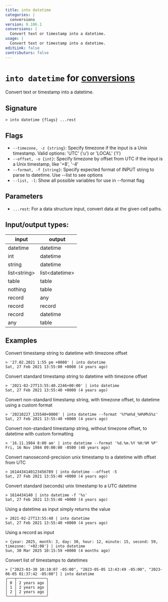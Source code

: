 ```yaml
---
title: into datetime
categories: |
  conversions
version: 0.106.1
conversions: |
  Convert text or timestamp into a datetime.
usage: |
  Convert text or timestamp into a datetime.
editLink: false
contributors: false
---
```

<!-- This file is automatically generated. Please edit the command in https://github.com/nushell/nushell instead. -->

# `into datetime` for [conversions](/commands/categories/conversions.md)

<div class='command-title'>Convert text or timestamp into a datetime.</div>

## Signature

```> into datetime {flags} ...rest```

## Flags

 -  `--timezone, -z {string}`: Specify timezone if the input is a Unix timestamp. Valid options: 'UTC' ('u') or 'LOCAL' ('l')
 -  `--offset, -o {int}`: Specify timezone by offset from UTC if the input is a Unix timestamp, like '+8', '-4'
 -  `--format, -f {string}`: Specify expected format of INPUT string to parse to datetime. Use --list to see options
 -  `--list, -l`: Show all possible variables for use in --format flag

## Parameters

 -  `...rest`: For a data structure input, convert data at the given cell paths.


## Input/output types:

| input        | output         |
| ------------ | -------------- |
| datetime     | datetime       |
| int          | datetime       |
| string       | datetime       |
| list&lt;string&gt; | list&lt;datetime&gt; |
| table        | table          |
| nothing      | table          |
| record       | any            |
| record       | record         |
| record       | datetime       |
| any          | table          |
## Examples

Convert timestamp string to datetime with timezone offset
```nu
> '27.02.2021 1:55 pm +0000' | into datetime
Sat, 27 Feb 2021 13:55:00 +0000 (4 years ago)
```

Convert standard timestamp string to datetime with timezone offset
```nu
> '2021-02-27T13:55:40.2246+00:00' | into datetime
Sat, 27 Feb 2021 13:55:40 +0000 (4 years ago)
```

Convert non-standard timestamp string, with timezone offset, to datetime using a custom format
```nu
> '20210227_135540+0000' | into datetime --format '%Y%m%d_%H%M%S%z'
Sat, 27 Feb 2021 13:55:40 +0000 (4 years ago)
```

Convert non-standard timestamp string, without timezone offset, to datetime with custom formatting
```nu
> '16.11.1984 8:00 am' | into datetime --format '%d.%m.%Y %H:%M %P'
Fri, 16 Nov 1984 09:00:00 -0500 (40 years ago)
```

Convert nanosecond-precision unix timestamp to a datetime with offset from UTC
```nu
> 1614434140123456789 | into datetime --offset -5
Sat, 27 Feb 2021 13:55:40 +0000 (4 years ago)
```

Convert standard (seconds) unix timestamp to a UTC datetime
```nu
> 1614434140 | into datetime -f '%s'
Sat, 27 Feb 2021 13:55:40 +0000 (4 years ago)
```

Using a datetime as input simply returns the value
```nu
> 2021-02-27T13:55:40 | into datetime
Sat, 27 Feb 2021 13:55:40 +0000 (4 years ago)
```

Using a record as input
```nu
> {year: 2025, month: 3, day: 30, hour: 12, minute: 15, second: 59, timezone: '+02:00'} | into datetime
Sun, 30 Mar 2025 10:15:59 +0000 (4 months ago)
```

Convert list of timestamps to datetimes
```nu
> ["2023-03-30 10:10:07 -05:00", "2023-05-05 13:43:49 -05:00", "2023-06-05 01:37:42 -05:00"] | into datetime
╭───┬─────────────╮
│ 0 │ 2 years ago │
│ 1 │ 2 years ago │
│ 2 │ 2 years ago │
╰───┴─────────────╯

```
